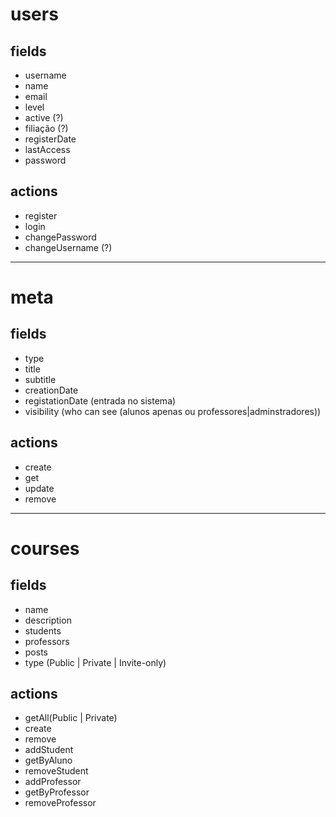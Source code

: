 # users
## fields
- username 
- name
- email
- level
- active (?)
- filiação (?) 
- registerDate
- lastAccess 
- password

## actions
- register 
- login
- changePassword
- changeUsername (?)

---
# meta
## fields
- type
- title
- subtitle
- creationDate
- registationDate (entrada no sistema)
- visibility (who can see (alunos apenas ou professores|adminstradores))

## actions
- create
- get
- update
- remove

--- 
# courses
## fields
- name
- description
- students
- professors
- posts
- type (Public | Private | Invite-only)

## actions
- getAll(Public | Private)
- create
- remove
- addStudent
- getByAluno
- removeStudent
- addProfessor
- getByProfessor
- removeProfessor

